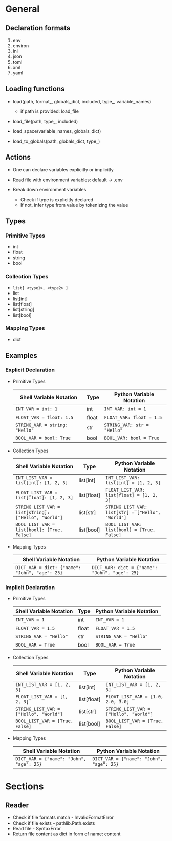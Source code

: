 # General

## Declaration formats
1. env
1. environ
1. ini
1. json
1. toml
1. xml
1. yaml

## Loading functions

- load(path, format_, globals_dict, included, type_, variable_names)

    - if path is provided: load_file



- load_file(path, type_, included)

- load_space(variable_names, globals_dict)

- load_to_globals(path, globals_dict, type_)


## Actions
- One can declare variables explicitly or implicitly
- Read file with environment variables: default -> .env
- Break down environment variables

    - Check if type is explicitly declared
    - If not, infer type from value by tokenizing the value

## Types

### Primitive Types
- int
- float
- string
- bool

### Collection Types
- `list[ <type1>, <type2> ]`
- list
- list[int]
- list[float]
- list[string]
- list[bool]

### Mapping Types
- dict


## Examples

### Explicit Declaration

- Primitive Types

    Shell Variable Notation | Type | Python Variable Notation
    ----------------------- | ---- | -------------------------
    `INT_VAR = int: 1` | int | `INT_VAR: int = 1`
    `FLOAT_VAR = float: 1.5` | float | `FLOAT_VAR: float = 1.5`
    `STRING_VAR = string: "Hello"` | str | `STRING_VAR: str = "Hello"`
    `BOOL_VAR = bool: True` | bool | `BOOL_VAR: bool = True`

- Collection Types

    Shell Variable Notation | Type | Python Variable Notation
    ----------------------- | ---- | -------------------------
    `INT_LIST_VAR = list[int]: [1, 2, 3]` | list[int] | `INT_LIST_VAR: list[int] = [1, 2, 3]`
    `FLOAT_LIST_VAR = list[float]: [1, 2, 3]` | list[float] | `FLOAT_LIST_VAR: list[float] = [1, 2, 3]`
    `STRING_LIST_VAR = list[string]: ["Hello", "World"]` | list[str] | `STRING_LIST_VAR: list[str] = ["Hello", "World"]`
    `BOOL_LIST_VAR = list[bool]: [True, False]` | list[bool] | `BOOL_LIST_VAR: list[bool] = [True, False]`

- Mapping Types

    Shell Variable Notation | Python Variable Notation
    ----------------------- | -------------------------
    `DICT_VAR = dict: {"name": "John", "age": 25}` | `DICT_VAR: dict = {"name": "John", "age": 25}`


### Implicit Declaration

- Primitive Types

    Shell Variable Notation | Type | Python Variable Notation
    ----------------------- | ---- | -------------------------
    `INT_VAR = 1` | int | `INT_VAR = 1`
    `FLOAT_VAR = 1.5` | float | `FLOAT_VAR = 1.5`
    `STRING_VAR = "Hello"` | str | `STRING_VAR = "Hello"`
    `BOOL_VAR = True` | bool | `BOOL_VAR = True`


- Collection Types

    Shell Variable Notation | Type | Python Variable Notation
    ----------------------- | ---- | -------------------------
    `INT_LIST_VAR = [1, 2, 3]` | list[int] | `INT_LIST_VAR = [1, 2, 3]`
    `FLOAT_LIST_VAR = [1, 2, 3]` | list[float] | `FLOAT_LIST_VAR = [1.0, 2.0, 3.0]`
    `STRING_LIST_VAR = ["Hello", "World"]` | list[str] | `STRING_LIST_VAR = ["Hello", "World"]`
    `BOOL_LIST_VAR = [True, False]` | list[bool] | `BOOL_LIST_VAR = [True, False]`

- Mapping Types
    
    Shell Variable Notation | Python Variable Notation
    ----------------------- | -------------------------
    `DICT_VAR = {"name": "John", "age": 25}` | `DICT_VAR = {"name": "John", "age": 25}`


# Sections

## Reader


- Check if file formats match - InvalidFormatError
- Check if file exists - pathlib.Path.exists
- Read file - SyntaxError
- Return file content as dict in form of 
    name: content

